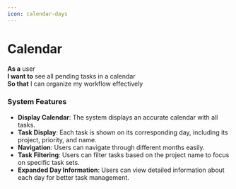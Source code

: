 ```yaml
---
icon: calendar-days
---
```


# Calendar

**As a** user\
**I want to** see all pending tasks in a calendar\
**So that** I can organize my workflow effectively

### System Features

* **Display Calendar**: The system displays an accurate calendar with all tasks.
* **Task Display**: Each task is shown on its corresponding day, including its project, priority, and name.
* **Navigation**: Users can navigate through different months easily.
* **Task Filtering**: Users can filter tasks based on the project name to focus on specific task sets.
* **Expanded Day Information**: Users can view detailed information about each day for better task management.
